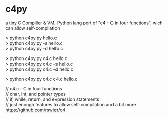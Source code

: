 # c4py
a tiny C Compiller & VM, Python lang port of "c4 - C in four functions", wich can allow self-compilation<p>


&gt; python c4py.py hello.c<br>
&gt; python c4py.py -s hello.c<br>
&gt; python c4py.py -d hello.c<p>

&gt; python c4py.py c4.c hello.c<br>
&gt; python c4py.py c4.c -s hello.c<br>
&gt; python c4py.py c4.c -d hello.c<p>

&gt; python c4py.py c4.c c4.c hello.c<p>

// c4.c - C in four functions<br>
// char, int, and pointer types<br>
// if, while, return, and expression statements<br>
// just enough features to allow self-compilation and a bit more<br>
https://github.com/rswier/c4

